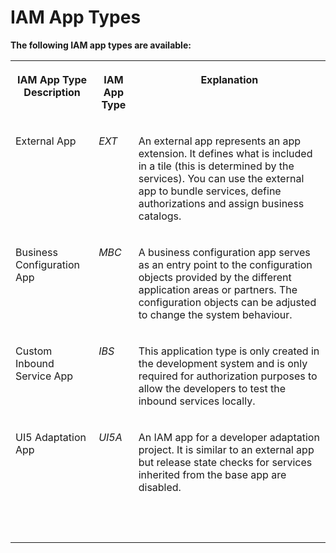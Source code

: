 <!-- loioec65f13fcc6d41efa73f819fe657c33b -->

# IAM App Types



**The following IAM app types are available:**


<table>
<tr>
<th valign="top">

IAM App Type Description

</th>
<th valign="top">

IAM App Type

</th>
<th valign="top">

Explanation

</th>
</tr>
<tr>
<td valign="top">

External App

</td>
<td valign="top">

*EXT*

</td>
<td valign="top">

An external app represents an app extension. It defines what is included in a tile \(this is determined by the services\). You can use the external app to bundle services, define authorizations and assign business catalogs.

</td>
</tr>
<tr>
<td valign="top">

Business Configuration App

</td>
<td valign="top">

*MBC*

</td>
<td valign="top">

A business configuration app serves as an entry point to the configuration objects provided by the different application areas or partners. The configuration objects can be adjusted to change the system behaviour.

</td>
</tr>
<tr>
<td valign="top">

Custom Inbound Service App

</td>
<td valign="top">

*IBS* 

</td>
<td valign="top">

This application type is only created in the development system and is only required for authorization purposes to allow the developers to test the inbound services locally.

</td>
</tr>
<tr>
<td valign="top">

UI5 Adaptation App

</td>
<td valign="top">

*UI5A*

</td>
<td valign="top">

An IAM app for a developer adaptation project. It is similar to an external app but release state checks for services inherited from the base app are disabled.

</td>
</tr>
<tr>
<td valign="top">

 

</td>
<td valign="top">

 

</td>
<td valign="top">

 

</td>
</tr>
</table>

